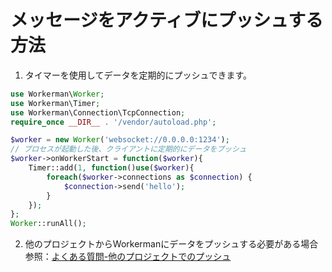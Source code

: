 # メッセージをアクティブにプッシュする方法

1. タイマーを使用してデータを定期的にプッシュできます。
```php
use Workerman\Worker;
use Workerman\Timer;
use Workerman\Connection\TcpConnection;
require_once __DIR__ . '/vendor/autoload.php';

$worker = new Worker('websocket://0.0.0.0:1234');
// プロセスが起動した後、クライアントに定期的にデータをプッシュ
$worker->onWorkerStart = function($worker){
    Timer::add(1, function()use($worker){
        foreach($worker->connections as $connection) {
            $connection->send('hello');
        }
    });
};
Worker::runAll();
```

2. 他のプロジェクトからWorkermanにデータをプッシュする必要がある場合
参照：[よくある質問-他のプロジェクトでのプッシュ](push-in-other-project.md)

